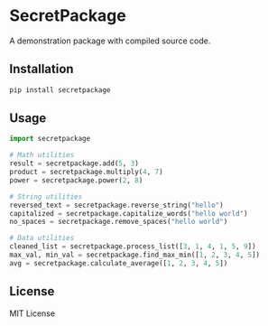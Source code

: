 # SecretPackage

A demonstration package with compiled source code.

## Installation

```bash
pip install secretpackage
```

## Usage

```python
import secretpackage

# Math utilities
result = secretpackage.add(5, 3)
product = secretpackage.multiply(4, 7)
power = secretpackage.power(2, 8)

# String utilities
reversed_text = secretpackage.reverse_string("hello")
capitalized = secretpackage.capitalize_words("hello world")
no_spaces = secretpackage.remove_spaces("hello world")

# Data utilities
cleaned_list = secretpackage.process_list([3, 1, 4, 1, 5, 9])
max_val, min_val = secretpackage.find_max_min([1, 2, 3, 4, 5])
avg = secretpackage.calculate_average([1, 2, 3, 4, 5])
```

## License

MIT License